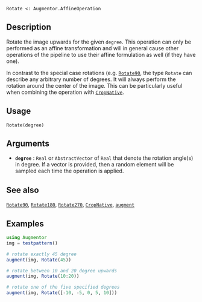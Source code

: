 ```
Rotate <: Augmentor.AffineOperation
```

## Description

Rotate the image upwards for the given `degree`. This operation can only be performed as an affine transformation and will in general cause other operations of the pipeline to use their affine formulation as well (if they have one).

In contrast to the special case rotations (e.g. [`Rotate90`](@ref), the type `Rotate` can describe any arbitrary number of degrees. It will always perform the rotation around the center of the image. This can be particularly useful when combining the operation with [`CropNative`](@ref).

## Usage

```
Rotate(degree)
```

## Arguments

  * **`degree`** : `Real` or `AbstractVector` of `Real` that denote   the rotation angle(s) in degree. If a vector is provided,   then a random element will be sampled each time the operation   is applied.

## See also

[`Rotate90`](@ref), [`Rotate180`](@ref), [`Rotate270`](@ref), [`CropNative`](@ref), [`augment`](@ref)

## Examples

```julia
using Augmentor
img = testpattern()

# rotate exactly 45 degree
augment(img, Rotate(45))

# rotate between 10 and 20 degree upwards
augment(img, Rotate(10:20))

# rotate one of the five specified degrees
augment(img, Rotate([-10, -5, 0, 5, 10]))
```
